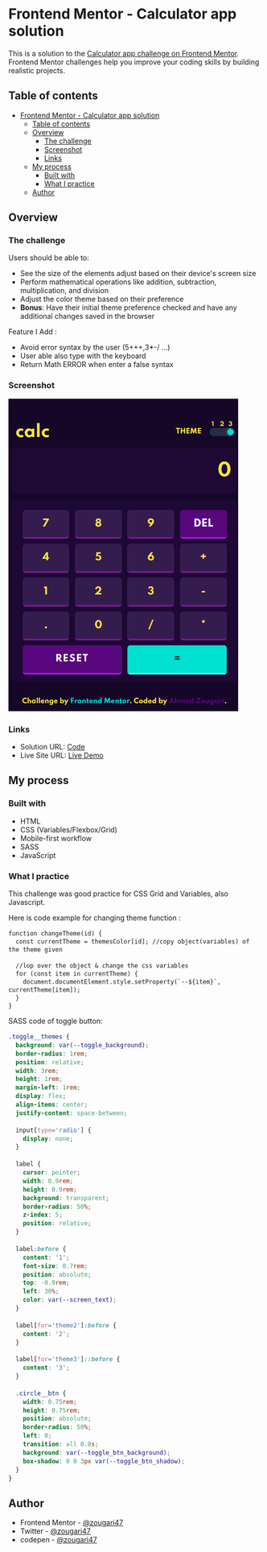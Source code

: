 # Frontend Mentor - Calculator app solution

This is a solution to the [Calculator app challenge on Frontend Mentor](https://www.frontendmentor.io/challenges/calculator-app-9lteq5N29). Frontend Mentor challenges help you improve your coding skills by building realistic projects.

## Table of contents

- [Frontend Mentor - Calculator app solution](#frontend-mentor---calculator-app-solution)
  - [Table of contents](#table-of-contents)
  - [Overview](#overview)
    - [The challenge](#the-challenge)
    - [Screenshot](#screenshot)
    - [Links](#links)
  - [My process](#my-process)
    - [Built with](#built-with)
    - [What I practice](#what-i-practice)
  - [Author](#author)

## Overview

### The challenge

Users should be able to:

- See the size of the elements adjust based on their device's screen size
- Perform mathematical operations like addition, subtraction, multiplication, and division
- Adjust the color theme based on their preference
- **Bonus**: Have their initial theme preference checked and have any additional changes saved in the browser

Feature I Add :

- Avoid error syntax by the user (5+++,3\*-/ ...)
- User able also type with the keyboard
- Return Math ERROR when enter a false syntax

### Screenshot

![](./images/screenshot.png)

### Links

- Solution URL: [Code](https://github.com/zougari47/calculator-app-main)
- Live Site URL: [Live Demo](https://zougari47.github.io/calculator-app-main/index.html)

## My process

### Built with

- HTML
- CSS (Variables/Flexbox/Grid)
- Mobile-first workflow
- SASS
- JavaScript

### What I practice

This challenge was good practice for CSS Grid and Variables, also Javascript.

Here is code example for changing theme function :

```Js
function changeTheme(id) {
  const currentTheme = themesColor[id]; //copy object(variables) of the theme given

  //lop over the object & change the css variables
  for (const item in currentTheme) {
    document.documentElement.style.setProperty(`--${item}`, currentTheme[item]);
  }
}
```

SASS code of toggle button:

```scss
.toggle__themes {
  background: var(--toggle_background);
  border-radius: 1rem;
  position: relative;
  width: 3rem;
  height: 1rem;
  margin-left: 1rem;
  display: flex;
  align-items: center;
  justify-content: space-between;

  input[type='radio'] {
    display: none;
  }

  label {
    cursor: pointer;
    width: 0.9rem;
    height: 0.9rem;
    background: transparent;
    border-radius: 50%;
    z-index: 5;
    position: relative;
  }

  label:before {
    content: '1';
    font-size: 0.7rem;
    position: absolute;
    top: -0.9rem;
    left: 30%;
    color: var(--screen_text);
  }

  label[for='theme2']:before {
    content: '2';
  }

  label[for='theme3']::before {
    content: '3';
  }

  .circle__btn {
    width: 0.75rem;
    height: 0.75rem;
    position: absolute;
    border-radius: 50%;
    left: 0;
    transition: all 0.8s;
    background: var(--toggle_btn_background);
    box-shadow: 0 0 3px var(--toggle_btn_shadow);
  }
}
```

## Author

- Frontend Mentor - [@zougari47](https://www.frontendmentor.io/profile/zougari47)
- Twitter - [@zougari47](https://www.twitter.com/zougari47)
- codepen - [@zougari47](https://codepen.io/zougari47)
